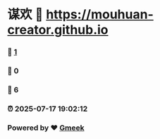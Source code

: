 # 谋欢 :link: https://mouhuan-creator.github.io 
### :page_facing_up: [1](https://mouhuan-creator.github.io/tag.html) 
### :speech_balloon: 0 
### :hibiscus: 6 
### :alarm_clock: 2025-07-17 19:02:12 
### Powered by :heart: [Gmeek](https://github.com/Meekdai/Gmeek)
